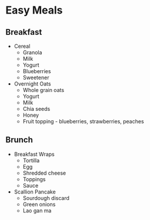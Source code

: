 # Easy Meals

## Breakfast

- Cereal
  - Granola
  - Milk
  - Yogurt
  - Blueberries
  - Sweetener
- Overnight Oats
  - Whole grain oats
  - Yogurt
  - Milk
  - Chia seeds
  - Honey
  - Fruit topping - blueberries, strawberries, peaches

## Brunch

- Breakfast Wraps
  - Tortilla
  - Egg
  - Shredded cheese
  - Toppings
  - Sauce
- Scallion Pancake
  - Sourdough discard
  - Green onions
  - Lao gan ma
